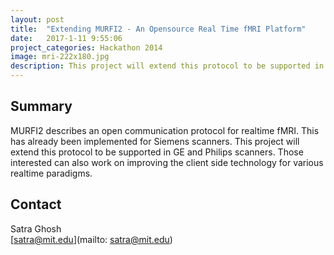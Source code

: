 ```yaml
---
layout: post
title:  "Extending MURFI2 - An Opensource Real Time fMRI Platform"
date:   2017-1-11 9:55:06
project_categories: Hackathon 2014
image: mri-222x180.jpg
description: This project will extend this protocol to be supported in GE and Philips scanners.
---
```

## Summary
MURFI2 describes an open communication protocol for realtime fMRI. This has already been implemented for Siemens scanners. This project will extend this protocol to be supported in GE and Philips scanners. Those interested can also work on improving the client side technology for various realtime paradigms.


## Contact
Satra Ghosh  
[satra@mit.edu](mailto: satra@mit.edu)  
